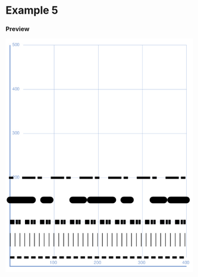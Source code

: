 # Example 5

### Preview
![Example 5](https://github.com/IvanSostarko/postscript-examples/blob/master/Example05/Example5.jpg)